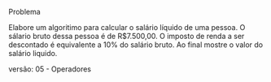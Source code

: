 Problema 

Elabore um algoritimo para calcular o salário líquido de uma pessoa.
O sálario bruto dessa pessoa é de R$7.500,00.
O imposto de renda a ser descontado é equivalente a 10% do salário bruto.
Ao final mostre o valor do salário liquido.

versão: 05 - Operadores